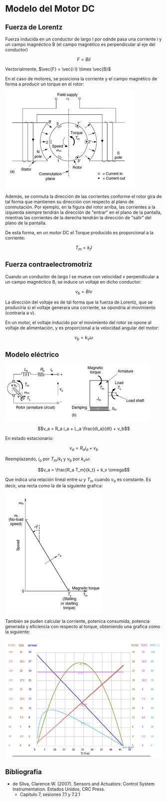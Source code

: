 # Modelo del Motor DC

## Fuerza de Lorentz

Fuerza inducida en un conductor de largo l por odnde pasa una corriente i y un campo magnéctico B (el campo magnético es perpendicular al eje del conductor)

$$F = B i l$$

Vectorialmente, $\vec{F} = \vec{i l} \times \vec{B}$

En el caso de motores, se posiciona la corriente y el campo magnético de forma a producir un torque en el rotor:

![rotor](../img/rotor.jpg)

Además, se conmuta la dirección de las corrientes conforme el rotor gira de tal forma que mantienen su dirección con respecto al plano de conmutación. Por ejemplo, en la figura del rotor arriba, las corrientes a la izquierda siempre tendrán la dirección de "entrar" en el plano de la pantalla, mientras las corrientes de la derecha tendrán la dirección de "salir" del plano de la pantalla.

De esta forma, en un motor DC el Torque producido es proporcional a la corriente:

$$T_m = k_t I$$

## Fuerza contraelectromotriz

Cuando un conductor de largo l se mueve con velocidad v perpendicular a un campo magnéctico B, se induce un voltaje en dicho conductor:

$$v_b = B l v$$

La dirección del voltaje es de tal forma que la fuerza de Lorentz, que se produciría si el voltaje generara una corriente, se opondría al movimiento (contraria a v).

En un motor, el voltaje inducido por el movimiento del rotor se opone al voltaje de alimentación, y es proporcional a la velocidad angular del motor:

$$v_b = k_v \omega$$

## Modelo eléctrico

![model](../img/electrical_model.jpg)

$$v_a = R_a i_a + L_a \frac{di_a}{dt} + v_b$$

En estado estacionario:

$$v_a = R_a i_a + v_b$$

Reemplazando, $i_a$ por $T_m/k_t$ y $v_b$ por $k_v \omega$:

$$v_a = \frac{R_a T_m}{k_t} + k_v \omega$$

Que indica una relación lineal entre $\omega$ y $T_m$ cuando $v_a$ es constante. Es decir, una recta como la de la siguiente grafica:

![omega x T](../img/omegaxt.jpg)

También se puden calcular la corriente, potenica consumida, potencia generada y eficiencia con respecto al torque, obteniendo una grafica como la siguiente:

![omega x T](../img/motor_ss_graph.jpg)

## Bibliografia

- de Silva, Clarence W. (2007). Sensors and Actuators: Control System Instrumentation. Estados Unidos, CRC Press.
  - Capitulo 7, sesiones 7.1 y 7.2.1